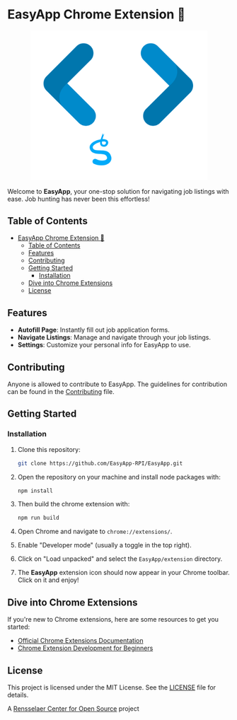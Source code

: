# EasyApp Chrome Extension 🚀

<p align="center">
  <img src="Logo/easyAppLight.svg" alt="EasyApp Logo" width="400">
</p>

Welcome to **EasyApp**, your one-stop solution for navigating job listings with ease. Job hunting has never been this effortless!

## Table of Contents

- [EasyApp Chrome Extension 🚀](#easyapp-chrome-extension-)
  - [Table of Contents](#table-of-contents)
  - [Features](#features)
  - [Contributing](#contributing)
  - [Getting Started](#getting-started)
    - [Installation](#installation)
  - [Dive into Chrome Extensions](#dive-into-chrome-extensions)
  - [License](#license)

## Features

- **Autofill Page**: Instantly fill out job application forms.
- **Navigate Listings**: Manage and navigate through your job listings.
- **Settings**: Customize your personal info for EasyApp to use.

## Contributing

Anyone is allowed to contribute to EasyApp. The guidelines for contribution can be found in the [Contributing](Contributing) file.

## Getting Started

### Installation

1. Clone this repository:

    ```bash
    git clone https://github.com/EasyApp-RPI/EasyApp.git
    ```

2. Open the repository on your machine and install node packages with:

    ```bash
    npm install
    ```

3. Then build the chrome extension with:

    ```bash
    npm run build
    ```

4. Open Chrome and navigate to `chrome://extensions/`.
5. Enable "Developer mode" (usually a toggle in the top right).
6. Click on "Load unpacked" and select the `EasyApp/extension` directory.
7. The **EasyApp** extension icon should now appear in your Chrome toolbar. Click on it and enjoy!

## Dive into Chrome Extensions

If you're new to Chrome extensions, here are some resources to get you started:

- [Official Chrome Extensions Documentation](https://developer.chrome.com/docs/extensions/mv3/getstarted/)
- [Chrome Extension Development for Beginners](https://www.smashingmagazine.com/2017/04/browser-extension-edge-chrome-firefox-opera-brave-vivaldi/)

## License

This project is licensed under the MIT License. See the [LICENSE](LICENSE) file for details.

A [Rensselaer Center for Open Source](https://new.rcos.io/) project
